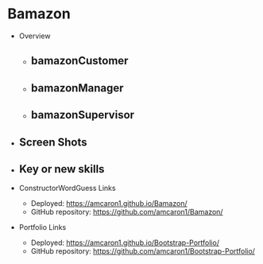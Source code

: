 # Bamazon

- Overview
    - bamazonCustomer
        - 
    - bamazonManager
        - 
    - bamazonSupervisor
        - 

- Screen Shots
    - 


- Key or new skills
    - 
    



- ConstructorWordGuess Links
    - Deployed: https://amcaron1.github.io/Bamazon/
    - GitHub repository: https://github.com/amcaron1/Bamazon/


- Portfolio Links
    - Deployed: https://amcaron1.github.io/Bootstrap-Portfolio/
    - GitHub repository: https://github.com/amcaron1/Bootstrap-Portfolio/